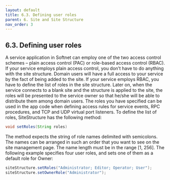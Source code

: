 ```yaml
---
layout: default
title: 6.3. Defining user roles
parent: 6. Site and Site Structure
nav_order: 3
---
```


## 6.3. Defining user roles

A service application in Softnet can employ one of the two access control schemes – plain access control (PAC) or role-based access control (RBAC). If your service employs plain access control, you don’t have to do anything with the site structure. Domain users will have a full access to your service by the fact of being added to the site. If your service employs RBAC, you have to define the list of roles in the site structure. Later on, when the service connects to a blank site and the structure is applied to the site, the roles will be presented to the service owner so that he/she will be able to distribute them among domain users.
The roles you have specified can be used in the app code when defining access rules for service events, RPC procedures, and TCP and UDP virtual port listeners. 
To define the list of roles, <span class="datatype">SiteStructure</span> has the following method:
```java
void setRoles(String roles)
```
The method expects the string of role names delimited with semicolons. The names can be arranged in such an order that you want to see on the site management page. The name length must be in the range [1, 256].  The following example specifies four user roles, and sets one of them as a default role for Owner: 
```java
siteStructure.setRoles("Administrator; Editor; Operator; User");
siteStructure.setOwnerRole("Administrator");
```

